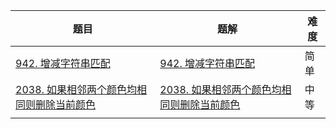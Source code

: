 | 题目                                                         | 题解                                                         | 难度 |
| ------------------------------------------------------------ | ------------------------------------------------------------ | ---- |
| [942. 增减字符串匹配](https://leetcode.cn/problems/di-string-match/) | [942. 增减字符串匹配](https://github.com/ZonzeeLi/LeetCode/blob/master/index/941-950/942.%20%E5%A2%9E%E5%87%8F%E5%AD%97%E7%AC%A6%E4%B8%B2%E5%8C%B9%E9%85%8D.md)                                                             | 简单 |
| [2038. 如果相邻两个颜色均相同则删除当前颜色](https://leetcode-cn.com/problems/remove-colored-pieces-if-both-neighbors-are-the-same-color/) | [2038. 如果相邻两个颜色均相同则删除当前颜色](https://github.com/ZonzeeLi/LeetCode/blob/master/index/2031-2040/2038.%20%E5%A6%82%E6%9E%9C%E7%9B%B8%E9%82%BB%E4%B8%A4%E4%B8%AA%E9%A2%9C%E8%89%B2%E5%9D%87%E7%9B%B8%E5%90%8C%E5%88%99%E5%88%A0%E9%99%A4%E5%BD%93%E5%89%8D%E9%A2%9C%E8%89%B2.md) | 中等 |
|                                                              |                                                              |      |

